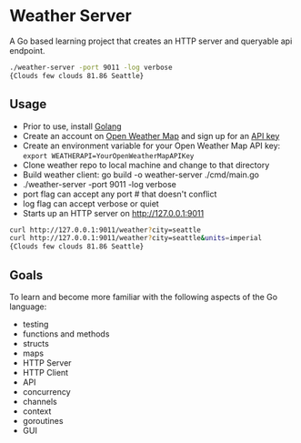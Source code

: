 # Weather Server

A Go based learning project that creates an HTTP server and queryable api endpoint.

```bash
./weather-server -port 9011 -log verbose
{Clouds few clouds 81.86 Seattle}
```

## Usage
* Prior to use, install [Golang](https://golang.org/doc/install)
* Create an account on [Open Weather Map](https://home.openweathermap.org/users/sign_up) and sign up for an [API key](https://home.openweathermap.org/api_keys)
* Create an environment variable for your Open Weather Map API key: `export WEATHERAPI=YourOpenWeatherMapAPIKey`
* Clone weather repo to local machine and change to that directory
* Build weather client: go build -o weather-server ./cmd/main.go
* ./weather-server -port 9011 -log verbose
* port flag can accept any port # that doesn't conflict
* log flag can accept verbose or quiet
* Starts up an HTTP server on http://127.0.0.1:9011

```bash
curl http://127.0.0.1:9011/weather?city=seattle
curl http://127.0.0.1:9011/weather?city=seattle&units=imperial
{Clouds few clouds 81.86 Seattle}
```


## Goals
To learn and become more familiar with the following aspects of the Go language:
* testing
* functions and methods
* structs
* maps
* HTTP Server
* HTTP Client
* API
* concurrency
* channels
* context
* goroutines
* GUI


